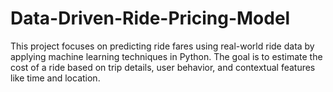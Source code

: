 # Data-Driven-Ride-Pricing-Model
This project focuses on predicting ride fares using real-world ride data by applying machine learning techniques in Python. The goal is to estimate the cost of a ride based on trip details, user behavior, and contextual features like time and location.
